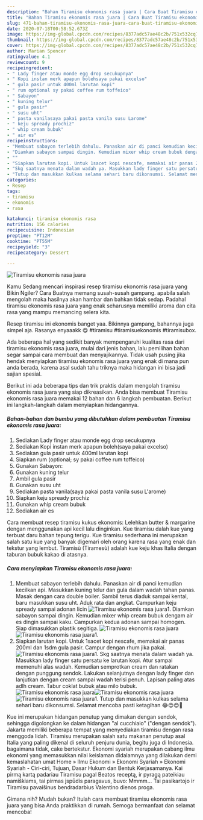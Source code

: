 ```yaml
---
description: "Bahan Tiramisu ekonomis rasa juara | Cara Buat Tiramisu ekonomis rasa juara Yang Enak Dan Mudah"
title: "Bahan Tiramisu ekonomis rasa juara | Cara Buat Tiramisu ekonomis rasa juara Yang Enak Dan Mudah"
slug: 471-bahan-tiramisu-ekonomis-rasa-juara-cara-buat-tiramisu-ekonomis-rasa-juara-yang-enak-dan-mudah
date: 2020-07-18T00:58:52.673Z
image: https://img-global.cpcdn.com/recipes/8377adc57ae48c2b/751x532cq70/tiramisu-ekonomis-rasa-juara-foto-resep-utama.jpg
thumbnail: https://img-global.cpcdn.com/recipes/8377adc57ae48c2b/751x532cq70/tiramisu-ekonomis-rasa-juara-foto-resep-utama.jpg
cover: https://img-global.cpcdn.com/recipes/8377adc57ae48c2b/751x532cq70/tiramisu-ekonomis-rasa-juara-foto-resep-utama.jpg
author: Marian Spencer
ratingvalue: 4.1
reviewcount: 9
recipeingredient:
- " Lady finger atau monde egg drop secukupnya"
- " Kopi instan merk apapun bolehsaya pakai excelso"
- " gula pasir untuk 400ml larutan kopi"
- " rum optional sy pakai coffee rum toffeico"
- " Sabayon"
- " kuning telur"
- " gula pasir"
- " susu uht"
- " pasta vanilasaya pakai pasta vanila susu Larome"
- " keju spready prochiz"
- " whip cream bubuk"
- " air es"
recipeinstructions:
- "Membuat sabayon terlebih dahulu. Panaskan air di panci kemudian kecilkan api. Masukkan kuning telur dan gula dalam wadah tahan panas. Masak dengan cara double boiler. Sambil terus diaduk sampai kental, baru masukkan susu uht. Aduk rata dan angkat. Campurkan keju spready sampai adonan licin"
- "Diamkan sabayon sampai dingin. Kemudian mixer whip cream bubuk dengam air es dingin sampai kaku. Campurkan kedua adonan sampai homogen. Siap dimasukkan plastik segitiga."
- ""
- "Siapkan larutan kopi. Untuk 1sacet kopi nescafe, memakai air panas 200ml dan 1sdm gula pasir. Campur dengan rhum jika pakai."
- "Skg saatnya menata dalam wadah ya. Masukkan lady finger satu persatu ke larutan kopi. Atur sampai memenuhi alas wadah. Kemudian semprotkan cream dan ratakan dengan punggung sendok. Lakukan selanjutnya dengan lady finger dan lanjutkan dengan cream sampai wadah terisi penuh. Lapisan paling atas adlh cream. Tabur coklat bubuk atau milo bubuk."
- "Tutup dan masukkan kulkas selama sehari baru dikonsumsi. Selamat mencoba pasti ketagihan 😂😊😊🤤"
categories:
- Resep
tags:
- tiramisu
- ekonomis
- rasa

katakunci: tiramisu ekonomis rasa 
nutrition: 156 calories
recipecuisine: Indonesian
preptime: "PT12M"
cooktime: "PT55M"
recipeyield: "3"
recipecategory: Dessert

---
```



![Tiramisu ekonomis rasa juara](https://img-global.cpcdn.com/recipes/8377adc57ae48c2b/751x532cq70/tiramisu-ekonomis-rasa-juara-foto-resep-utama.jpg)

Kamu Sedang mencari inspirasi resep tiramisu ekonomis rasa juara yang Bikin Ngiler? Cara Buatnya memang susah-susah gampang. apabila salah mengolah maka hasilnya akan hambar dan bahkan tidak sedap. Padahal tiramisu ekonomis rasa juara yang enak seharusnya memiliki aroma dan cita rasa yang mampu memancing selera kita.

Resep tiramisu ini ekonomis banget yaa. Bikinnya gampang, bahannya juga simpel aja. Rasanya enyaaakk 😋 #tiramisu #tiramisuekonomis #tiramisubox.

Ada beberapa hal yang sedikit banyak mempengaruhi kualitas rasa dari tiramisu ekonomis rasa juara, mulai dari jenis bahan, lalu pemilihan bahan segar sampai cara membuat dan menyajikannya. Tidak usah pusing jika hendak menyiapkan tiramisu ekonomis rasa juara yang enak di mana pun anda berada, karena asal sudah tahu triknya maka hidangan ini bisa jadi sajian spesial.


Berikut ini ada beberapa tips dan trik praktis dalam mengolah tiramisu ekonomis rasa juara yang siap dikreasikan. Anda bisa membuat Tiramisu ekonomis rasa juara memakai 12 bahan dan 6 langkah pembuatan. Berikut ini langkah-langkah dalam menyiapkan hidangannya.

<!--inarticleads1-->

##### Bahan-bahan dan bumbu yang dibutuhkan dalam pembuatan Tiramisu ekonomis rasa juara:

1. Sediakan  Lady finger atau monde egg drop secukupnya
1. Sediakan  Kopi instan merk apapun boleh(saya pakai excelso)
1. Sediakan  gula pasir untuk 400ml larutan kopi
1. Siapkan  rum (optional; sy pakai coffee rum toffeico)
1. Gunakan  Sabayon:
1. Gunakan  kuning telur
1. Ambil  gula pasir
1. Gunakan  susu uht
1. Sediakan  pasta vanila(saya pakai pasta vanila susu L&#39;arome)
1. Siapkan  keju spready prochiz
1. Gunakan  whip cream bubuk
1. Sediakan  air es


Cara membuat resep tiramisu kukus ekonomis: Lelehkan butter &amp; margarine dengan menggunakan api kecil lalu dinginkan. Kue tiramisu dalah kue yang terbuat daru bahan tepung terigu. Kue tiramisu sederhana ini merupakan salah satu kue yang banyak digemari oleh orang karena rasa yang enak dan tekstur yang lembut. Tiramisù (Tiramesù) adalah kue keju khas Italia dengan taburan bubuk kakao di atasnya. 

<!--inarticleads2-->

##### Cara menyiapkan Tiramisu ekonomis rasa juara:

1. Membuat sabayon terlebih dahulu. Panaskan air di panci kemudian kecilkan api. Masukkan kuning telur dan gula dalam wadah tahan panas. Masak dengan cara double boiler. Sambil terus diaduk sampai kental, baru masukkan susu uht. Aduk rata dan angkat. Campurkan keju spready sampai adonan licin
<img src="//assets-global.cpcdn.com/assets/icons/button_play-2c75c40dde080a61004c1f40b05d8f140eaff45d7e9e6481dc71c63d2e7c4909.png" alt="Tiramisu ekonomis rasa juara">1. Diamkan sabayon sampai dingin. Kemudian mixer whip cream bubuk dengam air es dingin sampai kaku. Campurkan kedua adonan sampai homogen. Siap dimasukkan plastik segitiga.
<img src="//assets-global.cpcdn.com/assets/icons/button_play-2c75c40dde080a61004c1f40b05d8f140eaff45d7e9e6481dc71c63d2e7c4909.png" alt="Tiramisu ekonomis rasa juara"><img src="//assets-global.cpcdn.com/assets/icons/button_play-2c75c40dde080a61004c1f40b05d8f140eaff45d7e9e6481dc71c63d2e7c4909.png" alt="Tiramisu ekonomis rasa juara">1. 
1. Siapkan larutan kopi. Untuk 1sacet kopi nescafe, memakai air panas 200ml dan 1sdm gula pasir. Campur dengan rhum jika pakai.
<img src="//assets-global.cpcdn.com/assets/icons/button_play-2c75c40dde080a61004c1f40b05d8f140eaff45d7e9e6481dc71c63d2e7c4909.png" alt="Tiramisu ekonomis rasa juara">1. Skg saatnya menata dalam wadah ya. Masukkan lady finger satu persatu ke larutan kopi. Atur sampai memenuhi alas wadah. Kemudian semprotkan cream dan ratakan dengan punggung sendok. Lakukan selanjutnya dengan lady finger dan lanjutkan dengan cream sampai wadah terisi penuh. Lapisan paling atas adlh cream. Tabur coklat bubuk atau milo bubuk.
<img src="//assets-global.cpcdn.com/assets/icons/button_play-2c75c40dde080a61004c1f40b05d8f140eaff45d7e9e6481dc71c63d2e7c4909.png" alt="Tiramisu ekonomis rasa juara"><img src="//assets-global.cpcdn.com/assets/icons/button_play-2c75c40dde080a61004c1f40b05d8f140eaff45d7e9e6481dc71c63d2e7c4909.png" alt="Tiramisu ekonomis rasa juara"><img src="//assets-global.cpcdn.com/assets/icons/button_play-2c75c40dde080a61004c1f40b05d8f140eaff45d7e9e6481dc71c63d2e7c4909.png" alt="Tiramisu ekonomis rasa juara">1. Tutup dan masukkan kulkas selama sehari baru dikonsumsi. Selamat mencoba pasti ketagihan 😂😊😊🤤


Kue ini merupakan hidangan penutup yang dimakan dengan sendok, sehingga digolongkan ke dalam hidangan &#34;al cucchiaio&#34; (&#34;dengan sendok&#34;). Jakarta memiliki beberapa tempat yang menyediakan tiramisu dengan rasa menggoda lidah. Tiramisu merupakan salah satu makanan penutup asal Italia yang paling dikenal di seluruh penjuru dunia, begitu juga di Indonesia. bagaimana tidak, cake bertekstur. Ekonomi syariah merupakan cabang ilmu ekonomi yang memasukkan nilai keislaman didalamnya yang dilakukan demi kemaslahatan umat Home » Ilmu Ekonomi » Ekonomi Syariah » Ekonomi Syariah - Ciri-ciri, Tujuan, Dasar Hukum dan Bentuk Kerjasamanya. Kai pirmą kartą padariau Tiramisu pagal Beatos receptą, ir pyragą pateikiau namiškiams, tai pirmas įspūdis paragavus, buvo: Mmmm… Tai pasikartojo ir Tiramisu pavaišinus bendradarbius Valentino dienos proga. 

Gimana nih? Mudah bukan? Itulah cara membuat tiramisu ekonomis rasa juara yang bisa Anda praktikkan di rumah. Semoga bermanfaat dan selamat mencoba!
